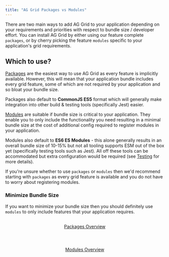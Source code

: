 ```yaml
---
title: "AG Grid Packages vs Modules"
---
```


There are two main ways to add AG Grid to your application depending on your requirements and priorities with respect to bundle size / developer effort. You can install AG Grid by either using our feature complete `packages`, or by cherry picking the feature `modules` specific to your application's grid requirements. 

## Which to use?

[Packages](/packages/) are the easiest way to use AG Grid as every feature is implicitly available. However, this will mean that your application bundle includes every grid feature, some of which are not required by your application and so bloat your bundle size.

Packages also default to **CommonJS ES5** format which will generally make integration into other build & testing tools (specifically Jest) easier. 

[Modules](/modules) are suitable if bundle size is critical to your application. They enable you to only include the functionality you need resulting in a minimal bundle size at the cost of additional config required to register modules in your application.

Modules also default to **ES6 ES Modules** - this alone generally results in an overall bundle size of 10-15% but not all tooling supports ESM out of the box yet (specifically testing tools such as Jest). All 
off these tools can be accommodated but extra configuration would be required (see [Testing](/testing) for more details).

If you're unsure whether to use `packages` or `modules` then we'd recommend starting with `packages` as every grid feature is available and you do not have to worry about registering modules.

### Minimize Bundle Size

If you want to minimize your bundle size then you should definitely use `modules` to only include features that your application requires. 


<style>
    .pm-outer {
        display: flex;
        justify-content: center;
        flex-wrap: wrap;
        gap: 1.5rem;
        margin-bottom: 6rem;
    }

    .pm-outer .tile {
        display:flex;
        flex-direction: column;
        justify-content: center;
        align-items: center;
        width: 14rem;
        padding: 1rem;
        background-color: var(--background-100);
        border-radius: var(--border-radius);
        border: 2px solid var(--secondary-border-color);
        transition: border-color .25s ease-in-out;
    }

    .pm-outer .tile:hover {
        border-color: var(--link-hover-color);
    } 

    .pm-outer img {
        width: 100%;
        max-width: 6rem;
        margin-top: 3rem;
        margin-bottom: 3rem;
    }

    [data-dark-mode='true'] .pm-outer img {
        filter: invert(1);
    }

    .pm-outer .button {
        display: inline-block;
    }
</style>

<div class="pm-outer">
    <a href="../packages/" class="tile">
        <image-caption src="packages-modules/resources/packages.svg" alt="Grid Packages Overview" constrained="true" centered="true"></image-caption>
        <span class="button">Packages Overview</span>
    </a>
    <a href="../modules/" class="tile">
        <image-caption src="packages-modules/resources/modules.svg" alt="Grid Modules Overview" constrained="true" centered="true"></image-caption>
        <span class="button">Modules Overview</span>
    </a>
</div>